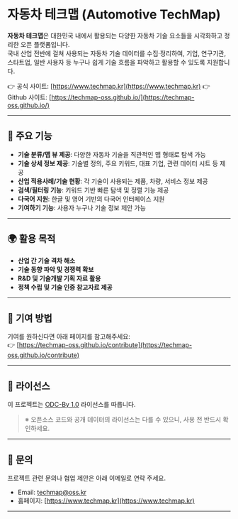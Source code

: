 # 자동차 테크맵 (Automotive TechMap)

**자동차 테크맵**은 대한민국 내에서 활용되는 다양한 자동차 기술 요소들을 시각화하고 정리한 오픈 플랫폼입니다.  
국내 산업 전반에 걸쳐 사용되는 자동차 기술 데이터를 수집·정리하여, 기업, 연구기관, 스타트업, 일반 사용자 등 누구나 쉽게 기술 흐름을 파악하고 활용할 수 있도록 지원합니다.

👉 공식 사이트: [https://www.techmap.kr](https://www.techmap.kr)
👉 Github 사이트: [https://techmap-oss.github.io/](https://techmap-oss.github.io/)

---

## 📌 주요 기능

- **기술 분류/맵 뷰 제공**: 다양한 자동차 기술을 직관적인 맵 형태로 탐색 가능
- **기술 상세 정보 제공**: 기술별 정의, 주요 키워드, 대표 기업, 관련 데이터 시트 등 제공
- **산업 적용사례/기술 현황**: 각 기술이 사용되는 제품, 차량, 서비스 정보 제공
- **검색/필터링 기능**: 키워드 기반 빠른 탐색 및 정렬 기능 제공
- **다국어 지원**: 한글 및 영어 기반의 다국어 인터페이스 지원
- **기여하기 기능**: 사용자 누구나 기술 정보 제안 가능

---

## 🌍 활용 목적

- **산업 간 기술 격차 해소**
- **기술 동향 파악 및 경쟁력 확보**
- **R&D 및 기술개발 기획 자료 활용**
- **정책 수립 및 기술 인증 참고자료 제공**

---

## 🤝 기여 방법

기여를 원하신다면 아래 페이지를 참고해주세요:  
👉 [https://techmap-oss.github.io/contribute](https://techmap-oss.github.io/contribute)

---

## 📄 라이선스

이 프로젝트는 [ODC-By 1.0](https://opendatacommons.org/licenses/by/1-0/) 라이선스를 따릅니다.

> ※ 오픈소스 코드와 공개 데이터의 라이선스는 다를 수 있으니, 사용 전 반드시 확인하세요.

---

## 🙋 문의

프로젝트 관련 문의나 협업 제안은 아래 이메일로 연락 주세요.

- Email: techmap@oss.kr
- 홈페이지: [https://www.techmap.kr](https://www.techmap.kr)

---

